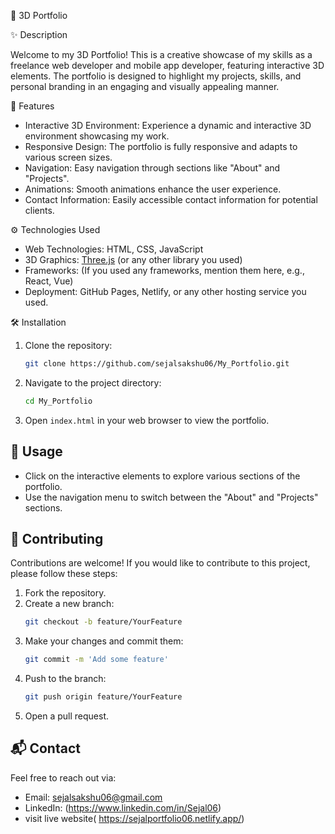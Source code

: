 🎨 3D Portfolio

✨ Description

Welcome to my 3D Portfolio! This is a creative showcase of my skills as a freelance web developer and mobile app developer, featuring interactive 3D elements. The portfolio is designed to highlight my projects, skills, and personal branding in an engaging and visually appealing manner.

 🚀 Features

- Interactive 3D Environment: Experience a dynamic and interactive 3D environment showcasing my work.
- Responsive Design: The portfolio is fully responsive and adapts to various screen sizes.
- Navigation: Easy navigation through sections like "About" and "Projects".
- Animations: Smooth animations enhance the user experience.
- Contact Information: Easily accessible contact information for potential clients.

⚙️ Technologies Used

- Web Technologies: HTML, CSS, JavaScript
- 3D Graphics: [Three.js](https://threejs.org/) (or any other library you used)
- Frameworks: (If you used any frameworks, mention them here, e.g., React, Vue)
- Deployment: GitHub Pages, Netlify, or any other hosting service you used.

 🛠️ Installation


1. Clone the repository:
   ```bash
   git clone https://github.com/sejalsakshu06/My_Portfolio.git


2. Navigate to the project directory:
   ```bash
   cd My_Portfolio
   ```
3. Open `index.html` in your web browser to view the portfolio.

## 🎉 Usage

- Click on the interactive elements to explore various sections of the portfolio.
- Use the navigation menu to switch between the "About" and "Projects" sections.

## 🤝 Contributing

Contributions are welcome! If you would like to contribute to this project, please follow these steps:

1. Fork the repository.
2. Create a new branch:
   ```bash
   git checkout -b feature/YourFeature
   ```
3. Make your changes and commit them:
   ```bash
   git commit -m 'Add some feature'
   ```
4. Push to the branch:
   ```bash
   git push origin feature/YourFeature
   ```
5. Open a pull request.





## 📬 Contact

Feel free to reach out via:

- Email: [sejalsakshu06@gmail.com](mailto:sejalsakshu06@example.com)
- LinkedIn: (https://www.linkedin.com/in/Sejal06)
- visit live website( https://sejalportfolio06.netlify.app/)

